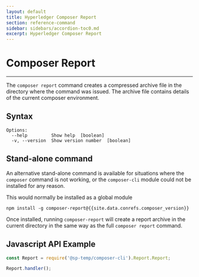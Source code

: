 ```yaml
---
layout: default
title: Hyperledger Composer Report
section: reference-command
sidebar: sidebars/accordion-toc0.md
excerpt: Hyperledger Composer Report
---
```


# Composer Report

---

The `composer report` command creates a compressed archive file in the directory where the command was issued. The archive file contains details of the current composer environment.


## Syntax

```
Options:
  --help         Show help  [boolean]
  -v, --version  Show version number  [boolean]
```

## Stand-alone command

An alternative stand-alone command is available for situations where the `composer` command is not working, or the `composer-cli` module could not be installed for any reason.

This would normally be installed as a global module

```
npm install -g composer-report@{{site.data.conrefs.composer_version}}
```

Once installed, running `composer-report` will create a report archive in the current directory in the same way as the full `composer report` command.

## Javascript API Example

``` javascript
const Report = require('@sp-temp/composer-cli').Report.Report;

Report.handler();
```

